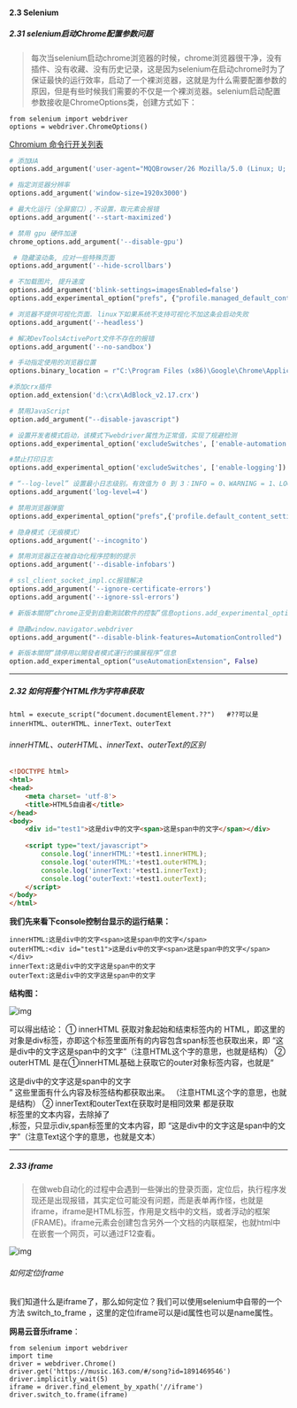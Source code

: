#### 2.3 Selenium

##### 2.31 selenium启动Chrome配置参数问题

>每次当selenium启动chrome浏览器的时候，chrome浏览器很干净，没有插件、没有收藏、没有历史记录，这是因为selenium在启动chrome时为了保证最快的运行效率，启动了一个裸浏览器，这就是为什么需要配置参数的原因，但是有些时候我们需要的不仅是一个裸浏览器。selenium启动配置参数接收是ChromeOptions类，创建方式如下：

```
from selenium import webdriver
options = webdriver.ChromeOptions()
```

[Chromium 命令行开关列表](https://peter.sh/experiments/chromium-command-line-switches/)

```python
# 添加UA
options.add_argument('user-agent="MQQBrowser/26 Mozilla/5.0 (Linux; U; Android 2.3.7; zh-cn; MB200 Build/GRJ22; CyanogenMod-7) AppleWebKit/533.1 (KHTML, like Gecko) Version/4.0 Mobile Safari/533.1"')

# 指定浏览器分辨率
options.add_argument('window-size=1920x3000') 

# 最大化运行（全屏窗口）,不设置，取元素会报错
options.add_argument('--start-maximized')

# 禁用 gpu 硬件加速
chrome_options.add_argument('--disable-gpu') 

 # 隐藏滚动条, 应对一些特殊页面
options.add_argument('--hide-scrollbars')

# 不加载图片, 提升速度
options.add_argument('blink-settings=imagesEnabled=false') 
options.add_experimental_option("prefs", {"profile.managed_default_content_settings.images": 2})

# 浏览器不提供可视化页面. linux下如果系统不支持可视化不加这条会启动失败
options.add_argument('--headless') 

# 解决DevToolsActivePort文件不存在的报错
options.add_argument('--no-sandbox')

# 手动指定使用的浏览器位置
options.binary_location = r"C:\Program Files (x86)\Google\Chrome\Application\chrome.exe" 

#添加crx插件
option.add_extension('d:\crx\AdBlock_v2.17.crx') 

# 禁用JavaScript
option.add_argument("--disable-javascript") 

# 设置开发者模式启动，该模式下webdriver属性为正常值，实现了规避检测
options.add_experimental_option('excludeSwitches', ['enable-automation']) 

#禁止打印日志
options.add_experimental_option('excludeSwitches', ['enable-logging'])

# “--log-level” 设置最小日志级别。有效值为 0 到 3：INFO = 0、WARNING = 1、LOG_ERROR = 2、LOG_FATAL = 3
options.add_argument('log-level=4')

# 禁用浏览器弹窗
options.add_experimental_option("prefs",{'profile.default_content_setting_values':{'notifications' : 2}})

# 隐身模式（无痕模式）
options.add_argument('--incognito')

# 禁用浏览器正在被自动化程序控制的提示
options.add_argument('--disable-infobars')

# ssl_client_socket_impl.cc报错解决
options.add_argument('--ignore-certificate-errors')
options.add_argument('--ignore-ssl-errors')

# 新版本關閉“chrome正受到自動測試軟件的控製”信息options.add_experimental_option("excludeSwitches", ["enable-automation"])

# 隐藏window.navigator.webdriver
options.add_argument("--disable-blink-features=AutomationControlled")

# 新版本關閉“請停用以開發者模式運行的擴展程序”信息
option.add_experimental_option("useAutomationExtension", False)
```

----

##### 2.32 如何将整个HTML作为字符串获取

```
html = execute_script("document.documentElement.??")   #??可以是innerHTML、outerHTML、innerText、outerText
```

###### innerHTML、outerHTML、innerText、outerText的区别

```html
<!DOCTYPE html>
<html>
<head>
	<meta charset= 'utf-8'>
	<title>HTML5自由者</title>
</head>
<body>
	<div id="test1">这是div中的文字<span>这是span中的文字</span></div>
 
	<script type="text/javascript">
	 	console.log('innerHTML:'+test1.innerHTML);
	 	console.log('outerHTML:'+test1.outerHTML);
	 	console.log('innerText:'+test1.innerText);
	 	console.log('outerText:'+test1.outerText);
	</script>
</body>
</html>
```

**我们先来看下console控制台显示的运行结果：**

```
innerHTML:这是div中的文字<span>这是span中的文字</span>
outerHTML:<div id="test1">这是div中的文字<span>这是span中的文字</span></div>
innerText:这是div中的文字这是span中的文字
outerText:这是div中的文字这是span中的文字
```

**结构图：**

![img](https://img-blog.csdn.net/20140413221543250)

可以得出结论：
 ① innerHTML 获取对象起始和结束标签内的 HTML，即这里的对象是div标签，亦即这个标签里面所有的内容包含span标签也获取出来，即 “这是div中的文字<span>这是span中的文字</span>”（注意HTML这个字的意思，也就是结构）
 ② outerHTML 是在①innerHTML基础上获取它的outer对象标签内容，也就是“<div id="test1">这是div中的文字<span>这是span中的文字</span></div>” 这些里面有什么内容及标签结构都获取出来。 （注意HTML这个字的意思，也就是结构）
 ②  innerText和outerText在获取时是相同效果 都是获取<div> </div>标签里的文本内容，去除掉了<div> ,<span>标签，只显示div,span标签里的文本内容，即 “这是div中的文字这是span中的文字”（注意Text这个字的意思，也就是文本）

-----

##### 2.33 iframe

> ​        在做web自动化的过程中会遇到一些弹出的登录页面，定位后，执行程序发现还是出现报错，其实定位可能没有问题，而是表单再作怪，也就是iframe，iframe是HTML标签，作用是文档中的文档，或者浮动的框架(FRAME)。iframe元素会创建包含另外一个文档的内联框架，也就html中在嵌套一个网页，可以通过F12查看。

![img](https://github.com/Dosrui78/Blog-Images/blob/master/2.33.jpg?raw=true "2.33")

###### 如何定位iframe

我们知道什么是iframe了，那么如何定位？我们可以使用selenium中自带的一个方法 switch_to_frame ，这里的定位iframe可以是id属性也可以是name属性。

**网易云音乐iframe**：

```
from selenium import webdriver
import time
driver = webdriver.Chrome()
driver.get('https://music.163.com/#/song?id=1891469546')
driver.implicitly_wait(5)
iframe = driver.find_element_by_xpath('//iframe')
driver.switch_to.frame(iframe)
```

